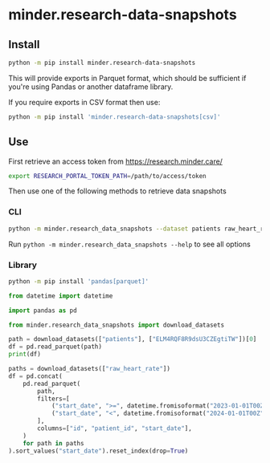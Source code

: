 # minder.research-data-snapshots

## Install

```sh
python -m pip install minder.research-data-snapshots
```

This will provide exports in Parquet format, which should be sufficient if you're using Pandas or another dataframe library.

If you require exports in CSV format then use:

```sh
python -m pip install 'minder.research-data-snapshots[csv]'
```

## Use

First retrieve an access token from <https://research.minder.care/>

```sh
export RESEARCH_PORTAL_TOKEN_PATH=/path/to/access/token
```

Then use one of the following methods to retrieve data snapshots

### CLI

```sh
python -m minder.research_data_snapshots --dataset patients raw_heart_rate --organization ELM4RQF8R9dsU3CZEgtiTW 7LcACpK4u12HH72D1etd5X
```

Run `python -m minder.research_data_snapshots --help` to see all options

### Library

```sh
python -m pip install 'pandas[parquet]'
```

```python
from datetime import datetime

import pandas as pd

from minder.research_data_snapshots import download_datasets

path = download_datasets(["patients"], ["ELM4RQF8R9dsU3CZEgtiTW"])[0]
df = pd.read_parquet(path)
print(df)

paths = download_datasets(["raw_heart_rate"])
df = pd.concat(
    pd.read_parquet(
        path,
        filters=[
            ("start_date", ">=", datetime.fromisoformat("2023-01-01T00Z")),
            ("start_date", "<", datetime.fromisoformat("2024-01-01T00Z")),
        ],
        columns=["id", "patient_id", "start_date"],
    )
    for path in paths
).sort_values("start_date").reset_index(drop=True)
```
